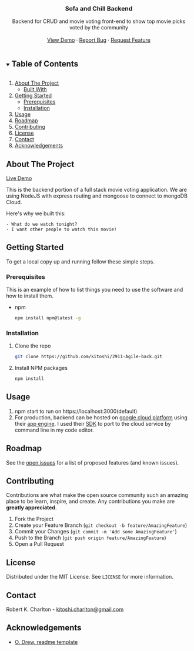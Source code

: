 <!-- PROJECT LOGO -->
<br />
<p align="center">

  <h3 align="center">Sofa and Chill Backend</h3>

  <p align="center">
    Backend for CRUD and movie voting front-end to show top movie picks voted by the community
    <br />
    <br />
    <a href="sofachill.herokuapp.com/">View Demo</a>
    ·
    <a href="https://github.com/kitoshi/2911-Agile-back/issues">Report Bug</a>
    ·
    <a href="https://github.com/kitoshi/2911-Agile-back/issues">Request Feature</a>
  </p>
</p>

<!-- TABLE OF CONTENTS -->
<details open="open">
  <summary><h2 style="display: inline-block">Table of Contents</h2></summary>
  <ol>
    <li>
      <a href="#about-the-project">About The Project</a>
      <ul>
        <li><a href="#built-with">Built With</a></li>
      </ul>
    </li>
    <li>
      <a href="#getting-started">Getting Started</a>
      <ul>
        <li><a href="#prerequisites">Prerequisites</a></li>
        <li><a href="#installation">Installation</a></li>
      </ul>
    </li>
    <li><a href="#usage">Usage</a></li>
    <li><a href="#roadmap">Roadmap</a></li>
    <li><a href="#contributing">Contributing</a></li>
    <li><a href="#license">License</a></li>
    <li><a href="#contact">Contact</a></li>
    <li><a href="#acknowledgements">Acknowledgements</a></li>
  </ol>
</details>

<!-- ABOUT THE PROJECT -->

## About The Project

 <a href="http://sofachill.herokuapp.com/">
  Live Demo
 </a>

This is the backend portion of a full stack movie voting application. We are using NodeJS with express routing and mongoose to connect to mongoDB Cloud.

Here's why we built this:

    - What do we watch tonight? 
    - I want other people to watch this movie!


<!-- GETTING STARTED -->

## Getting Started

To get a local copy up and running follow these simple steps.

### Prerequisites

This is an example of how to list things you need to use the software and how to install them.

- npm
  ```sh
  npm install npm@latest -g
  ```

### Installation

1. Clone the repo
   ```sh
   git clone https://github.com/kitoshi/2911-Agile-back.git
   ```
2. Install NPM packages
   ```sh
   npm install
   ```

<!-- USAGE EXAMPLES -->

## Usage

1. npm start to run on https://localhost:3000(default)
2. For production, backend can be hosted on [google cloud platform](https://cloud.google.com/) using their [app engine](https://cloud.google.com/appengine/docs/standard/nodejs/building-app). I used their [SDK](https://cloud.google.com/sdk) to port to the cloud service by command line in my code editor.

<!-- ROADMAP -->

## Roadmap

See the [open issues](https://github.com/kitoshi/2911-Agile-back/issues) for a list of proposed features (and known issues).

<!-- CONTRIBUTING -->

## Contributing

Contributions are what make the open source community such an amazing place to be learn, inspire, and create. Any contributions you make are **greatly appreciated**.

1. Fork the Project
2. Create your Feature Branch (`git checkout -b feature/AmazingFeature`)
3. Commit your Changes (`git commit -m 'Add some AmazingFeature'`)
4. Push to the Branch (`git push origin feature/AmazingFeature`)
5. Open a Pull Request

<!-- LICENSE -->

## License

Distributed under the MIT License. See `LICENSE` for more information.

<!-- CONTACT -->

## Contact

Robert K. Charlton - kitoshi.charlton@gmail.com

<!-- ACKNOWLEDGEMENTS -->

## Acknowledgements

- [O. Drew, readme template](https://github.com/othneildrew/Best-README-Template)

<!-- MARKDOWN LINKS & IMAGES -->
<!-- https://www.markdownguide.org/basic-syntax/#reference-style-links -->
